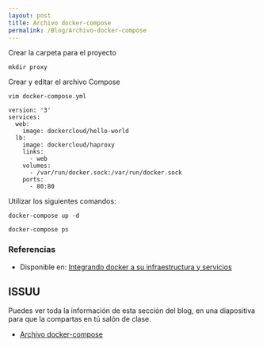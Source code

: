 ```yaml
---
layout: post
title: Archivo docker-compose
permalink: /Blog/Archivo-docker-compose
---
```

Crear la carpeta para el proyecto

```
mkdir proxy
```

Crear y editar el archivo Compose

```
vim docker-compose.yml
```

```
version: '3'
services:
  web:
    image: dockercloud/hello-world
  lb:
    image: dockercloud/haproxy
    links:
      - web
    volumes:
      - /var/run/docker.sock:/var/run/docker.sock
    ports:
      - 80:80
```

Utilizar los siguientes comandos:

```
docker-compose up -d
```

```
docker-compose ps
```

### Referencias

* Disponible en: [Integrando docker a su infraestructura y servicios](https://mmorejon.io/curso/integrando-docker-a-su-infaestructura-y-servicios)

## ISSUU

Puedes ver toda la información de esta sección del blog, en una diapositiva para que la compartas en tú salón de clase.

* [Archivo docker-compose](https://issuu.com/johanse/docs/seccion-12-archivo-docker-compose.pptx)
